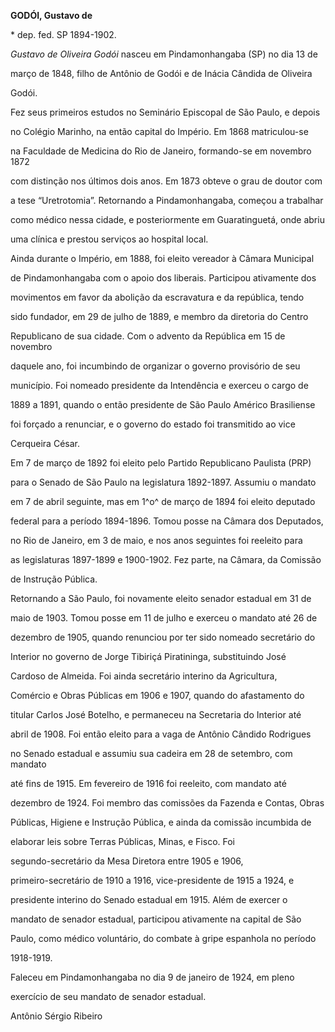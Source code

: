 **GODÓI, Gustavo de**



\* dep. fed. SP 1894-1902.



*Gustavo de Oliveira Godói* nasceu em Pindamonhangaba (SP) no dia 13 de

março de 1848, filho de Antônio de Godói e de Inácia Cândida de Oliveira

Godói.



Fez seus primeiros estudos no Seminário Episcopal de São Paulo, e depois

no Colégio Marinho, na então capital do Império. Em 1868 matriculou-se

na Faculdade de Medicina do Rio de Janeiro, formando-se em novembro 1872

com distinção nos últimos dois anos. Em 1873 obteve o grau de doutor com

a tese “Uretrotomia”. Retornando a Pindamonhangaba, começou a trabalhar

como médico nessa cidade, e posteriormente em Guaratinguetá, onde abriu

uma clínica e prestou serviços ao hospital local.



Ainda durante o Império, em 1888, foi eleito vereador à Câmara Municipal

de Pindamonhangaba com o apoio dos liberais. Participou ativamente dos

movimentos em favor da abolição da escravatura e da república, tendo

sido fundador, em 29 de julho de 1889, e membro da diretoria do Centro

Republicano de sua cidade. Com o advento da República em 15 de novembro

daquele ano, foi incumbindo de organizar o governo provisório de seu

município. Foi nomeado presidente da Intendência e exerceu o cargo de

1889 a 1891, quando o então presidente de São Paulo Américo Brasiliense

foi forçado a renunciar, e o governo do estado foi transmitido ao vice

Cerqueira César.



Em 7 de março de 1892 foi eleito pelo Partido Republicano Paulista (PRP)

para o Senado de São Paulo na legislatura 1892-1897. Assumiu o mandato

em 7 de abril seguinte, mas em 1^o^ de março de 1894 foi eleito deputado

federal para a período 1894-1896. Tomou posse na Câmara dos Deputados,

no Rio de Janeiro, em 3 de maio, e nos anos seguintes foi reeleito para

as legislaturas 1897-1899 e 1900-1902. Fez parte, na Câmara, da Comissão

de Instrução Pública.



Retornando a São Paulo, foi novamente eleito senador estadual em 31 de

maio de 1903. Tomou posse em 11 de julho e exerceu o mandato até 26 de

dezembro de 1905, quando renunciou por ter sido nomeado secretário do

Interior no governo de Jorge Tibiriçá Piratininga, substituindo José

Cardoso de Almeida. Foi ainda secretário interino da Agricultura,

Comércio e Obras Públicas em 1906 e 1907, quando do afastamento do

titular Carlos José Botelho, e permaneceu na Secretaria do Interior até

abril de 1908. Foi então eleito para a vaga de Antônio Cândido Rodrigues

no Senado estadual e assumiu sua cadeira em 28 de setembro, com mandato

até fins de 1915. Em fevereiro de 1916 foi reeleito, com mandato até

dezembro de 1924. Foi membro das comissões da Fazenda e Contas, Obras

Públicas, Higiene e Instrução Pública, e ainda da comissão incumbida de

elaborar leis sobre Terras Públicas, Minas, e Fisco. Foi

segundo-secretário da Mesa Diretora entre 1905 e 1906,

primeiro-secretário de 1910 a 1916, vice-presidente de 1915 a 1924, e

presidente interino do Senado estadual em 1915. Além de exercer o

mandato de senador estadual, participou ativamente na capital de São

Paulo, como médico voluntário, do combate à gripe espanhola no período

1918-1919.



Faleceu em Pindamonhangaba no dia 9 de janeiro de 1924, em pleno

exercício de seu mandato de senador estadual.



Antônio Sérgio Ribeiro



